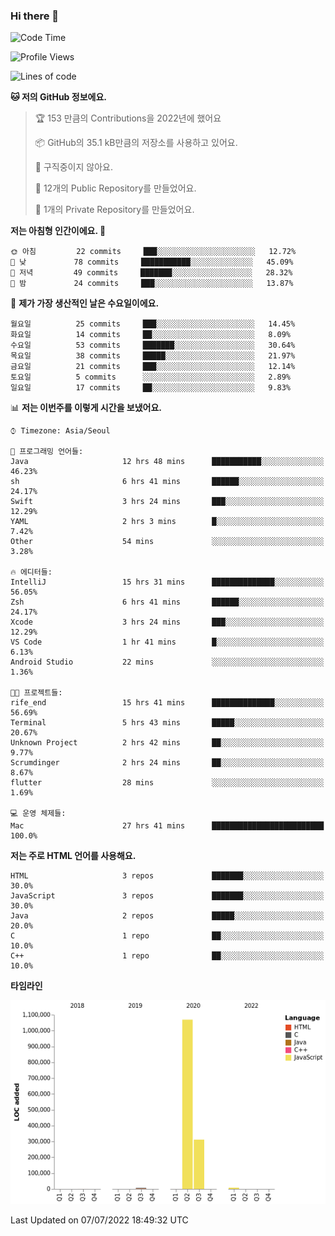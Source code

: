 ### Hi there 👋

<!--
**otm0937/otm0937** is a ✨ _special_ ✨ repository because its `README.md` (this file) appears on your GitHub profile.

Here are some ideas to get you started:

- 🔭 I’m currently working on ...
- 🌱 I’m currently learning ...
- 👯 I’m looking to collaborate on ...
- 🤔 I’m looking for help with ...
- 💬 Ask me about ...
- 📫 How to reach me: ...
- 😄 Pronouns: ...
- ⚡ Fun fact: ...
-->

  <!--START_SECTION:waka-->
![Code Time](http://img.shields.io/badge/Code%20Time-0%20secs-blue)

![Profile Views](http://img.shields.io/badge/Profile%20Views-47-blue)

![Lines of code](https://img.shields.io/badge/%EC%A0%80%EB%8A%94%20%EC%97%AC%ED%83%9C%EA%B9%8C%EC%A7%80%20-1%20Million%20%EC%A4%84%EC%9D%98%20%EC%BD%94%EB%93%9C%EB%A5%BC%20%EC%9E%91%EC%84%B1%ED%96%88%EC%96%B4%EC%9A%94.-blue)

**🐱 저의 GitHub 정보에요.** 

> 🏆 153 만큼의 Contributions을 2022년에 했어요
 > 
> 📦 GitHub의 35.1 kB만큼의 저장소를 사용하고 있어요. 
 > 
> 🚫 구직중이지 않아요.
 > 
> 📜 12개의 Public Repository를 만들었어요. 
 > 
> 🔑 1개의 Private Repository를 만들었어요. 
 > 
**저는 아침형 인간이에요. 🐤** 

```text
🌞 아침         22 commits     ███░░░░░░░░░░░░░░░░░░░░░░   12.72% 
🌆 낮　         78 commits     ███████████░░░░░░░░░░░░░░   45.09% 
🌃 저녁         49 commits     ███████░░░░░░░░░░░░░░░░░░   28.32% 
🌙 밤　         24 commits     ███░░░░░░░░░░░░░░░░░░░░░░   13.87%

```
📅 **제가 가장 생산적인 날은 수요일이에요.** 

```text
월요일          25 commits     ███░░░░░░░░░░░░░░░░░░░░░░   14.45% 
화요일          14 commits     ██░░░░░░░░░░░░░░░░░░░░░░░   8.09% 
수요일          53 commits     ███████░░░░░░░░░░░░░░░░░░   30.64% 
목요일          38 commits     █████░░░░░░░░░░░░░░░░░░░░   21.97% 
금요일          21 commits     ███░░░░░░░░░░░░░░░░░░░░░░   12.14% 
토요일          5 commits      ░░░░░░░░░░░░░░░░░░░░░░░░░   2.89% 
일요일          17 commits     ██░░░░░░░░░░░░░░░░░░░░░░░   9.83%

```


📊 **저는 이번주를 이렇게 시간을 보냈어요.** 

```text
⌚︎ Timezone: Asia/Seoul

💬 프로그래밍 언어들: 
Java                     12 hrs 48 mins      ███████████░░░░░░░░░░░░░░   46.23% 
sh                       6 hrs 41 mins       ██████░░░░░░░░░░░░░░░░░░░   24.17% 
Swift                    3 hrs 24 mins       ███░░░░░░░░░░░░░░░░░░░░░░   12.29% 
YAML                     2 hrs 3 mins        █░░░░░░░░░░░░░░░░░░░░░░░░   7.42% 
Other                    54 mins             ░░░░░░░░░░░░░░░░░░░░░░░░░   3.28%

🔥 에디터들: 
IntelliJ                 15 hrs 31 mins      ██████████████░░░░░░░░░░░   56.05% 
Zsh                      6 hrs 41 mins       ██████░░░░░░░░░░░░░░░░░░░   24.17% 
Xcode                    3 hrs 24 mins       ███░░░░░░░░░░░░░░░░░░░░░░   12.29% 
VS Code                  1 hr 41 mins        █░░░░░░░░░░░░░░░░░░░░░░░░   6.13% 
Android Studio           22 mins             ░░░░░░░░░░░░░░░░░░░░░░░░░   1.36%

🐱‍💻 프로젝트들: 
rife_end                 15 hrs 41 mins      ██████████████░░░░░░░░░░░   56.69% 
Terminal                 5 hrs 43 mins       █████░░░░░░░░░░░░░░░░░░░░   20.67% 
Unknown Project          2 hrs 42 mins       ██░░░░░░░░░░░░░░░░░░░░░░░   9.77% 
Scrumdinger              2 hrs 24 mins       ██░░░░░░░░░░░░░░░░░░░░░░░   8.67% 
flutter                  28 mins             ░░░░░░░░░░░░░░░░░░░░░░░░░   1.69%

💻 운영 체제들: 
Mac                      27 hrs 41 mins      █████████████████████████   100.0%

```

**저는 주로 HTML 언어를 사용해요.** 

```text
HTML                     3 repos             ███████░░░░░░░░░░░░░░░░░░   30.0% 
JavaScript               3 repos             ███████░░░░░░░░░░░░░░░░░░   30.0% 
Java                     2 repos             █████░░░░░░░░░░░░░░░░░░░░   20.0% 
C                        1 repo              ██░░░░░░░░░░░░░░░░░░░░░░░   10.0% 
C++                      1 repo              ██░░░░░░░░░░░░░░░░░░░░░░░   10.0%

```


**타임라인**

![Chart not found](https://raw.githubusercontent.com/otm0937/otm0937/main/charts/bar_graph.png) 


 Last Updated on 07/07/2022 18:49:32 UTC
<!--END_SECTION:waka-->
